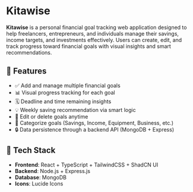 # Kitawise

**Kitawise** is a personal financial goal tracking web application designed to help freelancers, entrepreneurs, and individuals manage their savings, income targets, and investments effectively. Users can create, edit, and track progress toward financial goals with visual insights and smart recommendations.

## 🌟 Features

- ✅ Add and manage multiple financial goals
- 📊 Visual progress tracking for each goal
- 🗓️ Deadline and time remaining insights
- 💡 Weekly saving recommendation via smart logic
- 📝 Edit or delete goals anytime
- 🧠 Categorize goals (Savings, Income, Equipment, Business, etc.)
- 🔒 Data persistence through a backend API (MongoDB + Express)

## 🧱 Tech Stack

- **Frontend**: React + TypeScript + TailwindCSS + ShadCN UI
- **Backend**: Node.js + Express.js
- **Database**: MongoDB
- **Icons**: Lucide Icons
